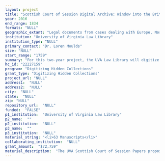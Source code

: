 ```yaml
--- 
layout: project 
title: "Scottish Court of Session Digital Archive: Window into the British Atlantic, 1759-1834"
year: 2016
end_range: 1834
formats: "NULL"
geographic_extant: "Legal documents from cases dealing with Europe, North America, the Caribbean, Africa, and India."
institution: "University of Virginia Law Library"
institution_type: "NULL"
primary_contact: "Dr. Loren Moulds"
size: "NULL"
start_range: "1759"
summary: "For this two-year project, the UVA Law Library will digitize 64 linear feet of legal records produced by the Scottish Court of Session, documents that reveal hidden histories of trade, migration, and life in the British empire in the years surrounding the American Revolution. Despite its seat in Edinburgh, Scotland, the legal disputes that came before the Court often spanned the Atlantic, and this digitization project reintegrates the spaces of the British empire--Great Britain, colonial America, the Caribbean, western Africa--as they would have been understood and experienced in the 18th- and 19th-centuries. Until now, a defendant/plaintiff name index and legal subject index have provided the only means of accessing these records, effectively hiding from scholars the richer context of people, trade, and politics contained within. Digital access to these documents will enable the creation of new knowledge about life and law in the early modern British Atlantic."
hc_id: "22227159"
program: "Digitizing Hidden Collections"
grant_type: "Digitizing Hidden Collections"
project_url: "NULL"
address1:  "NULL"
address2:  "NULL"
city:  "NULL"
state:  "NULL"
zip: "NULL"
repository_url:  "NULL"
funded:  "FALSE"
p1_institution:  "University of Virginia Law Library"
p2_name:  ""
p2_institution:  "NULL"
p3_name:  ""
p3_institution:  "NULL"
material_string: "<li>63 Manuscripts</li>"
collaborating_institution:  "NULL"
grant_amount:  "$72,759"
material_description:  "The UVA Scottish Court of Session Papers proposed here for digitization consists of printed and formerly bound case materials presented before the Court of Session, the highest civil court in Scotland, from 1759 to 1834. As a court of appeal and of first instance, the Court of Session held jurisdiction over contract and commercial cases, matters of succession and land ownership, divorce proceedings, intellectual property and copyright disputes, and contested political elections. In addition to petitions and memorials, case documents include color maps, drawings, and plans. Appended to many of these records are printed copies of correspondence, wills, financial accounts, and census reports offered as evidence. The Court provided copies of these papers to all litigants and judges for each case, and it was common practice in this period for lawyers and judges to retain these papers for their personal library or legal practice. Session papers thus exist in various collections around the world, though each collection has its own unique composition of documents and marginalia. The UVA Session Papers collection originally belonged to lawyer Andrew Skene, who was born in 1784 and served as Scotland's Solicitor General from 1834 until his death in 1835. Many of these documents include his handwritten and often lengthy annotations on the content and judgments for individual cases. Skene likely enlarged his own library by acquiring Session papers from other personal collections. The earliest documents in UVA's collection predate Skene's legal career and include the annotations of other Scottish jurists such as William Craig, lawyer and judge from 1768 to 1812. Skene gave his Session papers to the Library of the Society of Advocates in Aberdeen, Scotland, which sold them along with many of their manuscript collections in the 1980s. The UVA Law Library purchased the records at auction in 1986."
---
```

